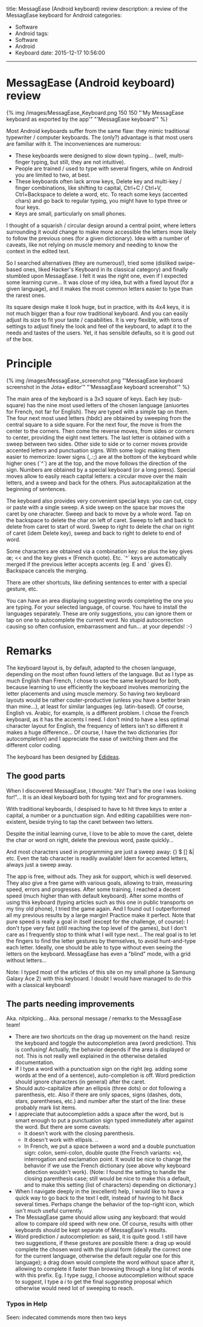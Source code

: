 title: MessagEase (Android keyboard) review
description: a review of the MessagEase keyboard for Android
categories:
- Software
- Android
tags:
- Software
- Android
- Keyboard
date: 2015-12-17 10:56:00
---

# MessagEase (Android keyboard) review

{% img /images/MessagEase_Keyboard.png 150 150 "'My MessagEase keyboard as exported by the app'" "'MessagEase keyboard'" %}

Most Android keyboards suffer from the same flaw: they mimic traditional typewriter / computer keyboards.
The (only?) advantage is that most users are familiar with it.
The inconveniences are numerous:
- These keyboards were designed to slow down typing... (well, multi-finger typing, but still, they are not intuitive).
- People are trained / used to type with several fingers, while on Android you are limited to two, at best.
- These keyboards often lack arrow keys, Delete key and multi-key / finger combinations, like shifting to capital, Ctrl+C / Ctrl+V, Ctrl+Backspace to delete a word, etc. To reach some keys (accented chars) and go back to regular typing, you might have to type three or four keys.
- Keys are small, particularly on small phones.

I thought of a squarish / circular design around a central point, where letters surrounding it would change to make more accessible the letters more likely to follow the previous ones (for a given dictionary).
Idea with a number of caveats, like not relying on muscle memory and needing to know the context in the edited text.

So I searched alternatives (they are numerous!), tried some (disliked swipe-based ones, liked Hacker's Keyboard in its classical category) and finally stumbled upon MessagEase.
I felt it was the right one, even if I expected some learning curve... It was close of my idea, but with a fixed layout (for a given language), and it makes the most common letters easier to type than the rarest ones.

Its square design make it look huge, but in practice, with its 4x4 keys, it is not much bigger than a four row traditional keyboard. And you can easily adjust its size to fit your taste / capabilities.
It is very flexible, with tons of settings to adjust finely the look and feel of the keyboard, to adapt it to the needs and tastes of the users. Yet, it has sensible defaults, so it is good out of the box.

<!-- more -->

# Principle

{% img /images/MessagEase_screenshot.png "'MessagEase keyboard screenshot in the Jota+ editor'" "'MessagEase keyboard screenshot'" %}

The main area of the keyboard is a 3x3 square of keys. Each key (sub-square) has the nine most used letters of the chosen language (aniuortes for French, not far for English). They are typed with a simple tap on them.
The four next most used letters (hbdc) are obtained by sweeping from the central square to a side square. For the next four, the move is from the center to the corners. Then come the reverse moves, from sides or corners to center, providing the eight next letters. The last letter is obtained with a sweep between two sides. Other side to side or to corner moves provide accented letters and punctuation signs.
With some logic making them easier to memorize: lower signs (,.:;) are at the bottom of the keyboard while higher ones (`^´) are at the top, and the move follows the direction of the sign.
Numbers are obtained by a special keyboard (or a long press).
Special moves allow to easily reach capital letters: a circular move over the main letters, and a sweep and back for the others. Plus autocapitalization at the beginning of sentences.

The keyboard also provides very convenient special keys: you can cut, copy or paste with a single sweep. A side sweep on the space bar moves the caret by one character. Sweep and back to move by a whole word.
Tap on the backspace to delete the char on left of caret. Sweep to left and back to delete from caret to start of word. Sweep to right to delete the char on right of caret (idem Delete key), sweep and back to right to delete to end of word.

Some characters are obtained via a combination key: oe plus the key gives œ; << and the key gives « (French quote). Etc. `^´ keys are automatically merged if the previous letter accepts accents (eg. E and ´ gives É). Backspace cancels the merging.

There are other shortcuts, like defining sentences to enter with a special gesture, etc.

You can have an area displaying suggesting words completing the one you are typing. For your selected language, of course. You have to install the languages separately.
These are only suggestions, you can ignore them or tap on one to autocomplete the current word. No stupid autocorrection causing so often confusion, embarrassment and fun... at your depends! :-)

# Remarks

The keyboard layout is, by default, adapted to the chosen language, depending on the most often found letters of the language. But as I type as much English than French, I chose to use the same keyboard for both, because learning to use efficiently the keyboard involves memorizing the letter placements and using muscle memory. So having two keyboard layouts would be rather couter-productive (unless you have a better brain than mine...), at least for similar languages (eg. latin-based). Of course, English vs. Arabic, for example, is a different problem.
I chose the French keyboard, as it has the accents I need. I don't mind to have a less optimal character layout for English, the frequency of letters isn't so different it makes a huge difference... Of course, I have the two dictionaries (for autocompletion) and I appreciate the ease of switching them and the different color coding.

The keyboard has been designed by [Edideas](https://www.exideas.com/ME/index.php).

## The good parts

When I discovered MessagEase, I thought: "Ah! That's the one I was looking for!"...
It is an ideal keyboard both for typing text and for programmers.

With traditional keyboards, I despised to have to hit three keys to enter a capital, a number or a punctuation sign. And editing capabilities were non-existent, beside trying to tap the caret between two letters.

Despite the initial learning curve, I love to be able to move the caret, delete the char or word on right, delete the previous word, paste quickly...

And most characters used in programming are just a sweep away: {} $ [] &| etc. Even the tab character is readily available!
Idem for accented letters, always just a sweep away.

The app is free, without ads. They ask for support, which is well deserved. They also give a free game with various goals, allowing to train, measuring speed, errors and progresses. After some training, I reached a decent speed (much higher than with default keyboard). After some months of using this keyboard (typing articles such as this one in public transports on my tiny old phone), I tried the game again. And I found out I outperformed all my previous results by a large margin! Practice make it perfect. Note that pure speed is really a goal in itself (except for the challenge, of course): I don't type very fast (still reaching the top level of the games), but I don't care as I frequently stop to think what I will type next... The real goal is to let the fingers to find the letter gestures by themselves, to avoid hunt-and-type each letter. Ideally, one should be able to type without even seeing the letters on the keyboard. MessagEase has even a "blind" mode, with a grid without letters...

Note: I typed most of the articles of this site on my small phone (a Samsung Galaxy Ace 2) with this keyboard. I doubt I would have managed to do this with a classical keyboard!

## The parts needing improvements

Aka. nitpicking... Aka. personal message / remarks to the MessagEase team!

- There are two shortcuts on the drag up movement on the hand: resize the keyboard and toggle the autocompletion area (word prediction). This is confusing! Actually, the behavior depends if the area is displayed or not. This is not really well explained in the otherwise detailed documentation.
- If I type a word with a punctuation sign on the right (eg. adding some words at the end of a sentence), auto-completion is off. Word prediction should ignore characters (in general) after the caret.
- Should auto-capitalize after an ellipsis (three dots) or dot following a parenthesis, etc.
Also if there are only spaces, signs (dashes, dots, stars, parentheses, etc.) and number after the start of the line: these probably mark list items.
- I appreciate that autocompletion adds a space after the word, but is smart enough to put a punctuation sign typed immediately after against the word. But there are some caveats:
  * It doesn't work with the closing parenthesis.
  * It doesn't work with ellipsis. ..
  * In French, we put a space between a word and a double punctuation sign: colon, semi-colon, double quote (the French variants: «»), interrogation and exclamation point. It would be nice to change the behavior if we use the French dictionary (see above why keyboard detection wouldn't work).
  (Note: I found the setting to handle the closing parenthesis case; still would be nice to make this a default, and to make this setting (list of characters) depending on dictionary.)
- When I navigate deeply in the (excellent) help, I would like to have a quick way to go back to the text I edit, instead of having to hit Back several times. Perhaps change the behavior of the top-right icon, which isn't much useful currently.
- The MessagEase game should allow using any keyboard: that would allow to compare old speed with new one. Of course, results with other keyboards should be kept separate of MessagEase's results.
- Word prediction / autocompletion: as said, it is quite good. I still have two suggestions, if these gestures are possible there: a drag up would complete the chosen word with the plural form (ideally the correct one for the current language, otherwise the default regular one for this language); a drag down would complete the word without space after it, allowing to complete it faster than browsing through a long list of words with this prefix. Eg. I type _sugg_, I choose autocompletion without space to _suggest_, I type a _i_ to get the final _suggesting_ proposal which otherwise would need lot of sweeping to reach.

### Typos in Help

Seen:
indecated
commends
more then two keys

